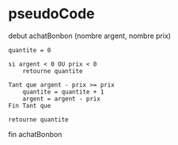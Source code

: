 # pseudoCode

debut achatBonbon (nombre argent, nombre prix)
    
    quantite = 0

    si argent < 0 OU prix < 0 
        retourne quantite

    Tant que argent - prix >= prix
        quantite = quantite + 1
        argent = argent - prix
    Fin Tant que

    retourne quantite

fin achatBonbon

